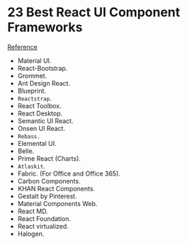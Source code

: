 # 23 Best React UI Component Frameworks
[Reference](https://hackernoon.com/23-best-react-ui-component-libraries-and-frameworks-250a81b2ac42)

- Material UI.
- React-Bootstrap.
- Grommet.
- Ant Design React.
- Blueprint.
- `Reactstrap`.
- React Toolbox.
- React Desktop.
- Semantic UI React.
- Onsen UI React.
- `Rebass.`
- Elemental UI.
- Belle.
- Prime React (Charts).
- `Atlaskit`.
- Fabric. (For Office and Office 365).
- Carbon Components.
- KHAN React Components.
- Gestalt by Pinterest.
- Material Components Web.
- React MD.
- React Foundation.
- React virtualized.
- Halogen.
